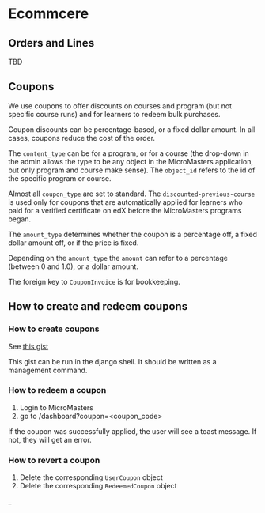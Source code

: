# Ecommcere

## Orders and Lines

TBD

## Coupons

We use coupons to offer discounts on courses and program (but not specific course runs) 
and for learners to redeem bulk purchases. 

Coupon discounts can be percentage-based, or a fixed dollar amount. In all cases, coupons
reduce the cost of the order. 

The `content_type` can be for a program, or for a course (the drop-down in the admin allows
the type to be any object in the MicroMasters application, but only program and course
make sense). The `object_id` refers to the id of the specific program or course. 

Almost all `coupon_type` are set to standard. The `discounted-previous-course` is used 
only for coupons that are automatically applied for learners who paid for a verified 
certificate on edX before the MicroMasters programs began. 

The `amount_type` determines whether the coupon is a percentage off, a fixed dollar amount 
off, or if the price is fixed. 

Depending on the `amount_type` the `amount` can refer to a percentage (between 0 and 1.0),
or a dollar amount. 

The foreign key to `CouponInvoice` is for bookkeeping. 

## How to create and redeem coupons

### How to create coupons

See [this gist](https://gist.github.com/pdpinch/16ce7ec62a2a3d01e49003847a73aa25)

This gist can be run in the django shell. It should be written as a management command. 

### How to redeem a coupon

1. Login to MicroMasters
2. go to /dashboard?coupon=<coupon_code>

If the coupon was successfully applied, the user will see a toast message. If not, they 
will get an error. 

### How to revert a coupon

1. Delete the corresponding `UserCoupon` object
2. Delete the corresponding `RedeemedCoupon` object 

_